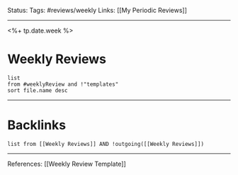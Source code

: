 Status:
Tags: #reviews/weekly
Links: [[My Periodic Reviews]]
___

<%+ tp.date.week %>


# Weekly Reviews
```dataview
list 
from #weeklyReview and !"templates"
sort file.name desc
```
___
# Backlinks
```dataview
list from [[Weekly Reviews]] AND !outgoing([[Weekly Reviews]])
```
___



References: [[Weekly Review Template]]
